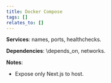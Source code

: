 ```yaml
---
title: Docker Compose
tags: []
relates_to: []
---
```


**Services**: names, ports, healthchecks.

**Dependencies**: \depends_on\, networks.

**Notes**:
- Expose only Next.js to host.